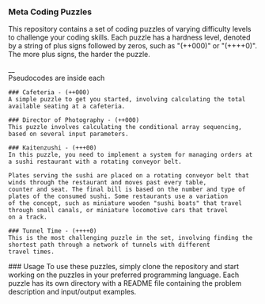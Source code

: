  
 <div>
    <h3> Meta Coding Puzzles </h3>
    <p>This repository contains a set of coding puzzles of varying difficulty levels to challenge your coding skills. 
    Each puzzle has a hardness level, denoted by a string of plus signs followed by zeros, such as "(++000)" or "(++++0)". 
     The more plus signs, the harder the puzzle.</p>
</div>
__
<div style = "Center">
Pseudocodes are inside each

    ### Cafeteria - (++000)
    A simple puzzle to get you started, involving calculating the total available seating at a cafeteria.

    ### Director of Photography - (++000) 
    This puzzle involves calculating the conditional array sequencing, based on several input parameters.

    ### Kaitenzushi - (+++00) 
    In this puzzle, you need to implement a system for managing orders at a sushi restaurant with a rotating conveyor belt.

    Plates serving the sushi are placed on a rotating conveyor belt that winds through the restaurant and moves past every table,
    counter and seat. The final bill is based on the number and type of plates of the consumed sushi. Some restaurants use a variation
    of the concept, such as miniature wooden "sushi boats" that travel through small canals, or miniature locomotive cars that travel
    on a track.

    ### Tunnel Time - (++++0) 
    This is the most challenging puzzle in the set, involving finding the shortest path through a network of tunnels with different 
    travel times.

</div>
    ### Usage
    To use these puzzles, simply clone the repository and start working on the puzzles in your preferred programming language. Each
    puzzle has its own directory with a README file containing the problem description and input/output examples.
